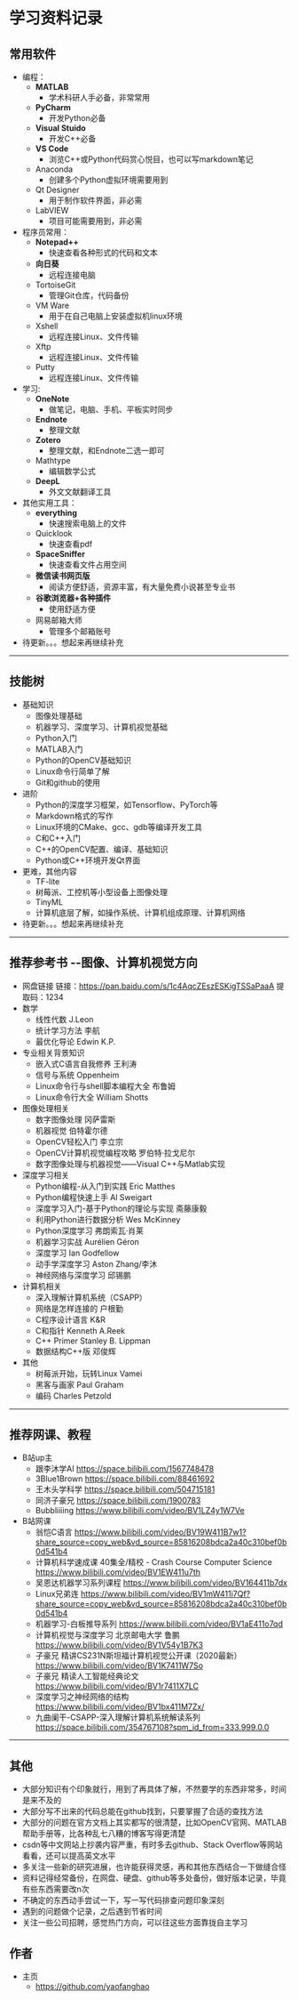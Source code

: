 # 学习资料记录

## 常用软件
* 编程：
  * **MATLAB**
    * 学术科研人手必备，非常常用
  * **PyCharm**
    * 开发Python必备
  * **Visual Stuido**
    * 开发C++必备
  * **VS Code**
    * 浏览C++或Python代码赏心悦目，也可以写markdown笔记
  * Anaconda
    * 创建多个Python虚拟环境需要用到
  * Qt Designer
    * 用于制作软件界面，非必需
  * LabVIEW
    * 项目可能需要用到，非必需
* 程序员常用：
  * **Notepad++**
    * 快速查看各种形式的代码和文本
  * **向日葵**
    * 远程连接电脑  
  * TortoiseGit
    * 管理Git仓库，代码备份
  * VM Ware
    * 用于在自己电脑上安装虚拟机linux环境
  * Xshell
    * 远程连接Linux、文件传输
  * Xftp
    * 远程连接Linux、文件传输
  * Putty
    * 远程连接Linux、文件传输
* 学习:
  * **OneNote**
    * 做笔记，电脑、手机、平板实时同步
  * **Endnote** 
    * 整理文献
  * **Zotero**
    * 整理文献，和Endnote二选一即可
  * Mathtype
    * 编辑数学公式
  * **DeepL**
    * 外文文献翻译工具
* 其他实用工具：
  * **everything**
    * 快速搜索电脑上的文件
  * Quicklook
    * 快速查看pdf
  * **SpaceSniffer**
    * 快速查看文件占用空间
  * **微信读书网页版**
    * 阅读方便舒适，资源丰富，有大量免费小说甚至专业书
  * **谷歌浏览器+各种插件**
    * 使用舒适方便
  * 网易邮箱大师
    * 管理多个邮箱账号
* 待更新。。。想起来再继续补充

----------------------

## 技能树
* 基础知识
  * 图像处理基础
  * 机器学习、深度学习、计算机视觉基础
  * Python入门
  * MATLAB入门
  * Python的OpenCV基础知识
  * Linux命令行简单了解
  * Git和github的使用
* 进阶
  * Python的深度学习框架，如Tensorflow、PyTorch等
  * Markdown格式的写作
  * Linux环境的CMake、gcc、gdb等编译开发工具
  * C和C++入门
  * C++的OpenCV配置、编译、基础知识
  * Python或C++环境开发Qt界面
* 更难，其他内容
  * TF-lite
  * 树莓派、工控机等小型设备上图像处理
  * TinyML
  * 计算机底层了解，如操作系统、计算机组成原理、计算机网络
* 待更新。。。想起来再继续补充

---------------------

## 推荐参考书 --图像、计算机视觉方向
* 网盘链接
链接：https://pan.baidu.com/s/1c4AqcZEszESKigTSSaPaaA 
提取码：1234
* 数学
  * 线性代数 J.Leon
  * 统计学习方法 李航
  * 最优化导论 Edwin K.P.
* 专业相关背景知识
  * 嵌入式C语言自我修养 王利涛
  * 信号与系统 Oppenheim
  * Linux命令行与shell脚本编程大全 布鲁姆
  * Linux命令行大全 William Shotts
* 图像处理相关
  * 数字图像处理 冈萨雷斯
  * 机器视觉 伯特霍尔德
  * OpenCV轻松入门 李立宗
  * OpenCV计算机视觉编程攻略 罗伯特·拉戈尼尔
  * 数字图像处理与机器视觉——Visual C++与Matlab实现
* 深度学习相关
  * Python编程-从入门到实践 Eric Matthes
  * Python编程快速上手 Al Sweigart
  * 深度学习入门-基于Python的理论与实现 斋藤康毅
  * 利用Python进行数据分析 Wes McKinney
  * Python深度学习 弗朗索瓦·肖莱
  * 机器学习实战 Aurélien Géron
  * 深度学习 Ian Godfellow
  * 动手学深度学习 Aston Zhang/李沐
  * 神经网络与深度学习 邱锡鹏
* 计算机相关
  * 深入理解计算机系统（CSAPP）
  * 网络是怎样连接的 户根勤
  * C程序设计语言 K&R
  * C和指针 Kenneth A.Reek
  * C++ Primer Stanley B. Lippman
  * 数据结构C++版 邓俊辉
* 其他
  * 树莓派开始，玩转Linux Vamei
  * 黑客与画家 Paul Graham
  * 编码 Charles Petzold

----------------------

## 推荐网课、教程
* B站up主 
  * 跟李沐学AI https://space.bilibili.com/1567748478
  * 3Blue1Brown https://space.bilibili.com/88461692
  * 王木头学科学 https://space.bilibili.com/504715181
  * 同济子豪兄 https://space.bilibili.com/1900783
  * Bubbliiiing https://www.bilibili.com/video/BV1LZ4y1W7Ve
* B站网课
  * 翁恺C语言 https://www.bilibili.com/video/BV19W411B7w1?share_source=copy_web&vd_source=85816208bdca2a40c310bef0b0d541b4
  * 计算机科学速成课 40集全/精校 - Crash Course Computer Science https://www.bilibili.com/video/BV1EW411u7th
  * 吴恩达机器学习系列课程 https://www.bilibili.com/video/BV164411b7dx
  * Linux兄弟连 https://www.bilibili.com/video/BV1mW411i7Qf?share_source=copy_web&vd_source=85816208bdca2a40c310bef0b0d541b4
  * 机器学习-白板推导系列 https://www.bilibili.com/video/BV1aE411o7qd
  * 计算机视觉与深度学习 北京邮电大学 鲁鹏 https://www.bilibili.com/video/BV1V54y1B7K3
  * 子豪兄 精讲CS231N斯坦福计算机视觉公开课（2020最新）https://www.bilibili.com/video/BV1K7411W7So  
  * 子豪兄 精读人工智能经典论文 https://www.bilibili.com/video/BV1r7411X7LC
  * 深度学习之神经网络的结构 https://www.bilibili.com/video/BV1bx411M7Zx/
  * 九曲阑干-CSAPP-深入理解计算机系统解读系列 https://space.bilibili.com/354767108?spm_id_from=333.999.0.0

--------------------

## 其他
* 大部分知识有个印象就行，用到了再具体了解，不然要学的东西非常多，时间是来不及的
* 大部分写不出来的代码总能在github找到，只要掌握了合适的查找方法
* 大部分的问题在官方文档上其实都写的很清楚，比如OpenCV官网、MATLAB帮助手册等，比各种乱七八糟的博客写得更清楚
* csdn等中文网站上抄袭内容严重，有时多去github、Stack Overflow等网站看看，还可以提高英文水平
* 多关注一些新的研究进展，也许能获得灵感，再和其他东西结合一下做缝合怪
* 资料记得经常备份，在网盘、硬盘、github等多处备份，做好版本记录，毕竟有些东西需要改n次
* 不确定的东西动手尝试一下，写一写代码排查问题印象深刻
* 遇到的问题做个记录，之后遇到节省时间
* 关注一些公司招聘，感觉热门方向，可以往这些方面靠拢自主学习

## 作者
* 主页
  * https://github.com/yaofanghao
  